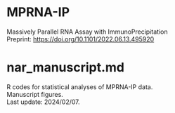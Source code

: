 # MPRNA-IP
Massively Parallel RNA Assay with ImmunoPrecipitation  
Preprint: https://doi.org/10.1101/2022.06.13.495920

# nar_manuscript.md
R codes for statistical analyses of MPRNA-IP data.  
Manuscript figures.  
Last update: 2024/02/07.
